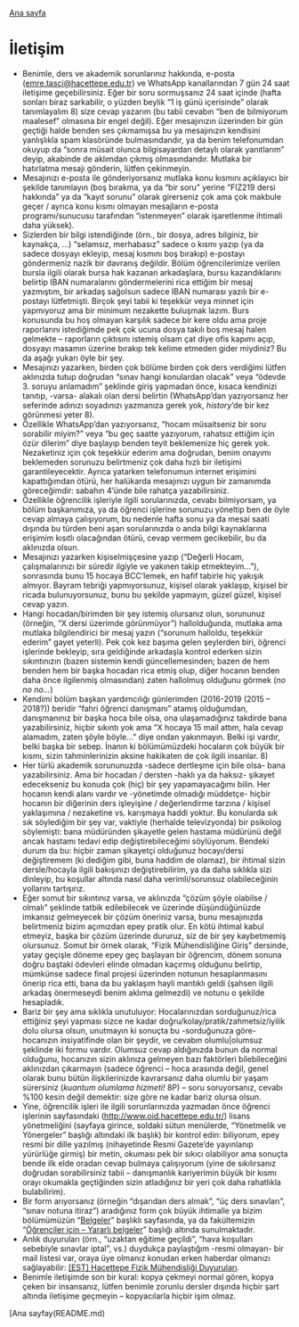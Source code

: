 [Ana sayfa](README.md)
# İletişim
* Benimle, ders ve akademik sorunlarınız hakkında, e-posta ([emre.tasci@hacettepe.edu.tr](mailto:emre.tasci@hacettepe.edu.tr)) ve WhatsApp kanallarından 7 gün 24 saat iletişime geçebilirsiniz. Eğer bir soru sormuşsanız 24 saat içinde (hafta sonları biraz sarkabilir, o yüzden beylik “1 iş günü içerisinde” olarak tanımlayalım 8) size cevap yazarım (bu tabii cevabın “ben de bilmiyorum maalesef” olmasına bir engel değil). Eğer mesajınızın üzerinden bir gün geçtiği halde benden ses çıkmamışsa bu ya mesajınızın kendisini yanlışlıkla spam klasöründe bulmasındandır, ya da benim telefonumdan okuyup da “sonra müsait olunca bilgisayardan detaylı olarak yanıtlarım” deyip, akabinde de aklımdan çıkmış olmasındandır. Mutlaka bir hatırlatma mesajı gönderin, lütfen çekinmeyin.
* Mesajınızı e-posta ile gönderiyorsanız mutlaka konu kısmını açıklayıcı bir şekilde tanımlayın (boş bırakma, ya da “bir soru” yerine “FIZ219 dersi hakkında” ya da “kayıt sorunu” olarak girerseniz çok ama çok makbule geçer / ayrıca konu kısmı olmayan mesajların e-posta programı/sunucusu tarafından “istenmeyen” olarak işaretlenme ihtimali daha yüksek).
* Sizlerden bir bilgi istendiğinde (örn., bir dosya, adres bilginiz, bir kaynakça, ...) “selamsız, merhabasız” sadece o kısmı yazıp (ya da sadece dosyayı ekleyip, mesaj kısmını boş bırakıp) e-postayı göndermeniz nazik bir davranış değildir. Bölüm öğrencilerimize verilen bursla ilgili olarak bursa hak kazanan arkadaşlara, bursu kazandıklarını belirtip IBAN numaralarını göndermelerini rica ettiğim bir mesaj yazmıştım, bir arkadaş sağolsun sadece IBAN numarası yazılı bir e-postayı lütfetmişti. Birçok şeyi tabii ki teşekkür veya minnet için yapmıyoruz ama bir minimum nezakette buluşmak lazım. Burs konusunda bu hoş olmayan karşılık sadece bir kere oldu ama proje raporlarını istediğimde pek çok ucuna dosya takılı boş mesaj halen gelmekte – raporların çıktısını istemiş olsam çat diye ofis kapımı açıp, dosyayı masamın üzerine bırakıp tek kelime etmeden gider miydiniz? Bu da aşağı yukarı öyle bir şey.
* Mesajınızı yazarken, birden çok bölüme birden çok ders verdiğimi lütfen aklınızda tutup doğrudan “sınav hangi konulardan olacak” veya “ödevde 3. soruyu anlamadım” şeklinde giriş yapmadan önce, kısaca kendinizi tanıtıp, -varsa- alakalı olan dersi belirtin (WhatsApp’dan yazıyorsanız her seferinde adınızı soyadınızı yazmanıza gerek yok, _history_’de bir kez görünmesi yeter 8).
* Özellikle WhatsApp’dan yazıyorsanız, “hocam müsaitseniz bir soru sorabilir miyim?” veya “bu geç saatte yazıyorum, rahatsız ettiğim için özür dilerim” diye başlayıp benden teyit beklemenize hiç gerek yok. Nezaketiniz için çok teşekkür ederim ama doğrudan, benim onayımı beklemeden sorunuzu belirtmeniz çok daha hızlı bir iletişimi garantileyecektir. Ayrıca yatarken telefonumun internet erişimini kapattığımdan  ötürü, her halükarda mesajınızı uygun bir zamanımda göreceğimdir: sabahın 4’ünde bile rahatça yazabilirsiniz.
* Özellikle öğrencilik işleriyle ilgili sorularınızda, cevabı bilmiyorsam, ya bölüm başkanımıza, ya da öğrenci işlerine sorunuzu yöneltip ben de öyle cevap almaya çalışıyorum, bu nedenle hafta sonu ya da mesai saati dışında bu türden beni aşan sorularınızda o anda bilgi kaynaklarına erişimim kısıtlı olacağından ötürü, cevap vermem gecikebilir, bu da aklınızda olsun.
* Mesajınızı yazarken kişiselmişçesine yazıp (“Değerli Hocam, çalışmalarınızı bir süredir ilgiyle ve yakınen takip etmekteyim...”), sonrasında bunu 15 hocaya BCC’lemek, en hafif tabirle hiç yakışık almıyor. Bayram tebriği yapmıyorsunuz, kişisel olarak yaklaşıp, kişisel bir ricada bulunuyorsunuz, bunu bu şekilde yapmayın, güzel güzel, kişisel cevap yazın.
* Hangi hocadan/birimden bir şey istemiş olursanız olun, sorununuz (örneğin, “X dersi üzerimde görünmüyor”) hallolduğunda, mutlaka ama mutlaka bilgilendirici bir mesaj yazın (“sorunum halloldu, teşekkür ederim” gayet yeterli). Pek çok kez başıma gelen şeylerden biri, öğrenci işlerinde bekleyip, sıra geldiğinde arkadaşla kontrol ederken sizin sıkıntınızın (bazen sistemin kendi güncellemesinden; bazen de hem benden hem bir başka hocadan rica etmiş olup, diğer hocanın benden daha önce ilgilenmiş olmasından) zaten hallolmuş olduğunu görmek (_no no no..._)
* Kendimi bölüm başkan yardımcılığı günlerimden (2016-2019 (2015 – 2018?)) beridir “fahri öğrenci danışmanı” atamış olduğumdan, danışmanınız bir başka hoca bile olsa, ona ulaşamadığınız takdirde bana yazabilirsiniz, hiçbir sıkıntı yok ama “X hocaya 15 mail attım, hala cevap alamadım, zaten şöyle böyle...” diye ondan yakınmayın. Belki işi vardır, belki başka bir sebep. İnanın ki bölümümüzdeki hocaların çok büyük bir kısmı, sizin tahminlerinizin aksine hakikaten de çok ilgili insanlar. 8)
* Her türlü akademik sorununuzda -sadece dertleşme için bile olsa- bana yazabilirsiniz. Ama bir hocadan / dersten -haklı ya da haksız- şikayet edecekseniz bu konuda çok (hiç) bir şey yapamayacağımı bilin. Her hocanın kendi alanı vardır ve -yönetimde olmadığı müddetçe- hiçbir hocanın bir diğerinin ders işleyişine / değerlendirme tarzına / kişisel yaklaşımına / nezaketine vs. karışmaya haddi yoktur. Bu konularda sık sık söylediğim bir şey var, vaktiyle (herhalde televizyonda) bir psikolog söylemişti: bana müdüründen şikayetle gelen hastama müdürünü değil ancak hastamı tedavi edip değiştirebileceğimi söylüyorum. Bendeki durum da bu: hiçbir zaman şikayetçi olduğunuz hocayı/dersi değiştiremem (ki dediğim gibi, buna haddim de olamaz), bir ihtimal sizin dersle/hocayla ilgili bakışınızı değiştirebilirim, ya da daha sıklıkla sizi dinleyip, bu koşullar altında nasıl daha verimli/sorunsuz olabileceğinin yollarını tartışırız.
* Eğer somut bir sıkıntınız varsa, ve aklınızda “çözüm şöyle olabilse / olmalı” şeklinde tatbik edilebilecek ve üzerinde düşündüğünüzde imkansız gelmeyecek bir çözüm öneriniz varsa, bunu mesajınızda belirtmeniz bizim açımızdan epey pratik olur. En kötü ihtimal kabul etmeyiz, başka bir çözüm üzerinde dururuz, siz de bir şey kaybetmemiş olursunuz. Somut bir örnek olarak, “Fizik Mühendisliğine Giriş” dersinde, yatay geçişle döneme epey geç başlayan bir öğrencim, dönem sonuna doğru baştaki ödevleri elinde olmadan kaçırmış olduğunu belirtip, mümkünse sadece final projesi üzerinden notunun hesaplanmasını önerip rica etti, bana da bu yaklaşım hayli mantıklı geldi (şahsen ilgili arkadaş önermeseydi benim aklıma gelmezdi) ve notunu o şekilde hesapladık.
* Bariz bir şey ama sıklıkla unutuluyor: Hocalarınızdan sorduğunuz/rica ettiğiniz şeyi yapması sizce ne kadar doğru/kolay/pratik/zahmetsiz/iyilik dolu olursa olsun, unutmayın ki sonuçta bu -sorduğunuza göre- hocanızın insiyatifinde olan bir şeydir, ve cevabın olumlu\|olumsuz şeklinde iki formu vardır. Olumsuz cevap aldığınızda bunun da normal olduğunu, hocanızın sizin aklınıza gelmeyen bazı faktörleri bilebileceğini aklınızdan çıkarmayın (sadece öğrenci – hoca arasında değil, genel olarak bunu bütün ilişkilerinizde kavrarsanız daha olumlu bir yaşam sürersiniz (_kuantum olumlama hizmeti!_ 8P) – soru soruyorsanız, cevabı %100 kesin değil demektir: size göre ne kadar bariz olursa olsun.
* Yine, öğrencilik işleri ile ilgili sorunlarınızda yazmadan önce öğrenci işlerinin sayfasındaki (http://www.oid.hacettepe.edu.tr/) lisans yönetmeliğini (sayfaya girince, soldaki sütun menülerde, “Yönetmelik ve Yönergeler” başlığı altındaki ilk başlık)  bir kontrol edin: biliyorum, epey resmi bir dille yazılmış (nihayetinde Resmi Gazete’de yayınlanıp yürürlüğe girmiş) bir metin, okuması pek bir sıkıcı olabiliyor ama sonuçta bende ilk elde oradan cevap bulmaya çalışıyorum (yine de sıkılırsanız doğrudan sorabilirsiniz tabii – danışmanlık kariyerimin büyük bir kısmı orayı okumakla geçtiğinden sizin atladığınız bir yeri çok daha rahatlıkla bulabilirim).
* Bir form arıyorsanız (örneğin “dışarıdan ders almak”, “üç ders sınavları”, “sınav notuna itiraz”) aradığınız form çok büyük ihtimalle ya bizim bölümümüzün “[Belgeler](http://www.physweb.hacettepe.edu.tr/belgeler.php)” başlıklı sayfasında, ya da fakültemizin “[Öğrenciler için – Yararlı belgeler](http://www.muhfak.hacettepe.edu.tr/tr/menu/yararli_belgeler-178)” başlığı altında sunulmaktadır.
 * Anlık duyuruları (örn., “uzaktan eğitime geçildi”, “hava koşulları sebebiyle sınavlar iptal”, vs.) duydukça paylaştığım -resmi olmayan- bir mail listesi var, oraya üye olmanız konudan erken haberdar olmanızı sağlayabilir: [[EST] Hacettepe Fizik Mühendisliği Duyuruları](https://groups.google.com/g/htepefizmuh).
* Benimle iletişimde son bir kural: kopya çekmeyi normal gören, kopya çeken bir insansanız, lütfen benimle zorunlu dersler dışında hiçbir şart altında iletişime geçmeyin – kopyacılarla hiçbir işim olmaz.

[Ana sayfay(README.md)